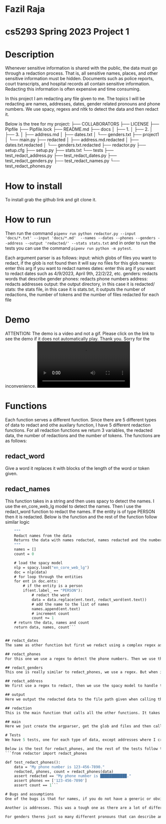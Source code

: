 # Fazil Raja
# cs5293 Spring 2023 Project 1

# Description
Whenever sensitive information is shared with the public, the data must go through a redaction process. That is, all sensitive names, places, and other sensitive information must be hidden. Documents such as police reports, court transcripts, and hospital records all contain sensitive information. Redacting this information is often expensive and time consuming.

In this project I am redacting any file given to me. The topics I will be redacting are names, addresses, dates, gender related pronouns and phone numbers. We use spacy, regexs and nltk to detect the data and then redact it.


Below is the tree for my project:
├── COLLABORATORS
├── LICENSE
├── Pipfile
├── Pipfile.lock
├── README.md
├── docs
│   ├── 1.
│   ├── 2.
│   ├── 3.
│   ├── address.md
│   ├── dates.txt
│   └── genders.txt
├── project1
│   └── main.py
├── redacted
│   ├── address.md.redacted
│   ├── dates.txt.redacted
│   └── genders.txt.redacted
├── redactor.py
├── setup.cfg
├── setup.py
├── stats.txt
└── tests
    ├── test_redact_address.py
    ├── test_redact_dates.py
    ├── test_redact_genders.py
    ├── test_redact_names.py
    └── test_redact_phones.py

# How to install
To install grab the github link and git clone it.

# How to run
Then run the command ```pipenv run python redactor.py --input 'docs/*.txt' --input 'docs/*.md'  --names --dates --phones --genders --address --output 'redacted/' --stats stats.txt``` and in order to run the tests you can use the command ```pipenv run python -m pytest```.

Each argument parser is as follows:
input: which globs of files you want to redact, if the glob is not found then it will say no files for this glob
names: enter this arg if you want to redact names
dates: enter this arg if you want to redact dates such as 4/9/2023, April 9th, 22/2/22, etc.
genders: redacts words that describe gender
phones: redacts phone numbers
address: redacts addresses
output: the output directory, in this case it is redacted/
stats: the stats file, in this case it is stats.txt, it outputs the number of redactions, the number of tokens and the number of files redacted for each file

# Demo
ATTENTION: The demo is a video and not a gif. Please click on the link to see the demo if it does not automatically play. Thank you. Sorry for the inconvenience.
![alt-text](https://github.com/fazilraja/cs5293sp23-project1/blob/main/docs/project1demo.mp4)

# Functions
Each function serves a different function. Since there are 5 different types of data to redact and othe auxilary function, I have 5 different redaction functions. For all redaction functions we return 3 variables, the redacted data, the number of redactions and the number of tokens. The functions are as follows:

## redact_word
Give a word it replaces it with blocks of the length of the word or token given.

## redact_names
This function takes in a string and then uses spacy to detect the names. I use the en_core_web_lg model to detect the names. Then I use the redact_word function to redact the names. If the entity is of type PERSON then it is redacted. Below is the function and the rest of the function follow similar logic
```def redact_names(data):
    """
    Redact names from the data
    Returns the data with names redacted, names redacted and the number of names redacted
    """
    names = []
    count = 0

    # load the spacy model
    nlp = spacy.load("en_core_web_lg")
    doc = nlp(data)
    # for loop through the entities
    for ent in doc.ents:
        # if the entity is a person
        if(ent.label_ == "PERSON"):
            # redact the word
            data = data.replace(ent.text, redact_word(ent.text))
            # add the name to the list of names
            names.append(ent.text)
            # increment count
            count += 1
    # return the data, names and count
    return data, names, count```


## redact_dates
The same as other function but first we redact using a complex regex as the model cannot capture them all(Pokemon). Then we use the spacy model to redact the rest using the entity label DATE and TIME.

## redact_phones
For this one we use a regex to detect the phone numbers. Then we use the redact_word function to redact the phone numbers.

## redact_genders
This one is really similar to redact_phones, we use a regex. But when it come to replacing it with blocks we use the re.sub function in order to capture boundries. This was due to the fact that there was a bug where the term "he" was the only one being redacted in "she", "mother" etc. 

## redact_address
We first use a regex to redact, then we use the spacy model to handle the rest using label GPE, FAC and LOC.

## output
Here we output the redacted data to the file path given when calling the program. 

## redaction
This is the main function that calls all the other functions. It takes in all the args and then calls the other functions. It also outputs all the stats into the stats file

## main
Here we just create the argparser, get the glob and files and then call the redaction and output functions. 

# Tests
We have 5 tests, one for each type of data, except addresses where I created two tests for it. We test the number of redactions, the number of tokens and the redacted data. We also test the output function. All tests follow the same logic of reading the data, redacting it, check the output of the redaction, what what was redacted and how many entities were redacted.

Below is the test for redact_phones, and the rest of the tests follow the same logic.
```from redactor import redact_phones

def test_redact_phones():
    data = "My phone number is 123-456-7890."
    redacted, phones, count = redact_phones(data)
    assert redacted == "My phone number is ████████████."
    assert phones == ['123-456-7890']
    assert count == 1```

# Bugs and assumptions
One of the bugs is that for names, if you do not have a generic or obvious name then the model will not detect it. For example, if you have a name like "Fazil" then the model will not detect it. But if you have a name like "John" then the model will detect it. This is due to the fact that the model was trained on a lot of data and the names that were in the data were more common western names.

Another is addresses. This was a tough one as there are a lot of different ways an address can be listed. If it does not follow the regex or is not a popular geographical spot then it can be skipped. 

For genders theres just so many different pronouns that can describe an entity that I only redacted the most common ones.

